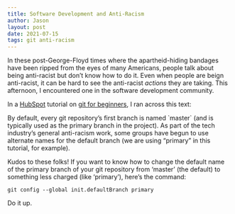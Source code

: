 ```yaml
---
title: Software Development and Anti-Racism
author: Jason
layout: post
date: 2021-07-15
tags: git anti-racism
---
```


In these post-George-Floyd times where the apartheid-hiding bandages have been ripped from the eyes of many Americans, people talk about being anti-racist but don’t know how to do it.  Even when people are beign anti-racist, it can be hard to see the anti-racist *actions* they are taking.  This afternoon, I encountered one in the software development community.

In a [HubSpot](https://www.hubspot.com) tutorial on [git for beginners](https://product.hubspot.com/blog/git-and-github-tutorial-for-beginners), I ran across this text:

<quote>
By default, every git repository’s first branch is named `master` (and is typically used as the primary branch in the project). As part of the tech industry’s general anti-racism work, some groups have begun to use alternate names for the default branch (we are using “primary” in this tutorial, for example).
</quote>

Kudos to these folks!  If you want to know how to change the default name of the primary branch of your git repository from ‘master’ (the default) to something less charged (like ‘primary’), here’s the command:

```
git config --global init.defaultBranch primary
```

Do it up.

<!--
SYNTAX FOR IMAGES
* use services to create JPG and to create thumbnail that is 720px wide

[![ALT-TEXT](/assets/images/filename-thumbnail.jpg)](/assets/images/filename.jpg)
-->

<!--
SYNTAX FOR VIDEO
* convert MOV to mp4 using VLC

<video width="480" height="320" controls="controls">
  <source src="/assets/media/filename.m4v" type="video/mp4">
</video>
-->
